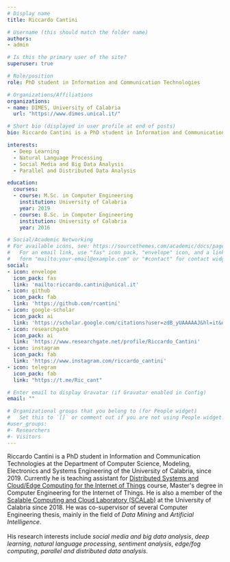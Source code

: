 ```yaml
---
# Display name
title: Riccardo Cantini

# Username (this should match the folder name)
authors:
- admin

# Is this the primary user of the site?
superuser: true

# Role/position
role: PhD student in Information and Communication Technologies

# Organizations/Affiliations
organizations:
- name: DIMES, University of Calabria
  url: "https://www.dimes.unical.it/"

# Short bio (displayed in user profile at end of posts)
bio: Riccardo Cantini is a PhD student in Information and Communication Technologies at the Department of Computer Science, Modeling, Electronics and Systems Engineering (DIMES) of the University of Calabria, since 2019. His current research focuses on *social media and big data analysis*, *deep learning*, *natural language processing*, *sentiment analysis*, *edge/fog computing*, *parallel and distributed data analysis*.

interests:
  - Deep Learning
  - Natural Language Processing
  - Social Media and Big Data Analysis
  - Parallel and Distributed Data Analysis

education:
  courses:
  - course: M.Sc. in Computer Engineering
    institution: University of Calabria
    year: 2019
  - course: B.Sc. in Computer Engineering
    institution: University of Calabria
    year: 2016

# Social/Academic Networking
# For available icons, see: https://sourcethemes.com/academic/docs/page-builder/#icons
#   For an email link, use "fas" icon pack, "envelope" icon, and a link in the
#   form "mailto:your-email@example.com" or "#contact" for contact widget.
social:
- icon: envelope
  icon_pack: fas
  link: 'mailto:riccardo.cantini@unical.it'
- icon: github
  icon_pack: fab
  link: 'https://github.com/rcantini'
- icon: google-scholar
  icon_pack: ai
  link: 'https://scholar.google.com/citations?user=zdB_yUAAAAAJ&hl=it&oi=ao'
- icon: researchgate
  icon_pack: ai
  link: 'https://www.researchgate.net/profile/Riccardo_Cantini'
- icon: instagram
  icon_pack: fab
  link: 'https://www.instagram.com/riccardo_cantini'
- icon: telegram
  icon_pack: fab
  link: "https://t.me/Ric_cant"

# Enter email to display Gravatar (if Gravatar enabled in Config)
email: ""

# Organizational groups that you belong to (for People widget)
#   Set this to `[]` or comment out if you are not using People widget.
#user_groups:
#- Researchers
#- Visitors
---
```

Riccardo Cantini is a PhD student in Information and Communication Technologies at the Department of Computer Science, Modeling, Electronics and Systems Engineering of the University of Calabria, since 2019. Currently he is teaching assistant for [Distributed Systems and Cloud/Edge Computing for the Internet of Things](../../courses/ds4iot/) course, Master's degree in Computer Engineering for the Internet of Things. He is also a member of the <a href="http://scalab.dimes.unical.it/">Scalable Computing and Cloud Laboratory (SCALab)</a> at the University of Calabria since 2018. He was co-supervisor of several Computer Engineering thesis, mainly in the field of *Data Mining* and *Artificial Intelligence*. 
<br><br>His research interests include *social media and big data analysis*, *deep learning*, *natural language processing*, *sentiment analysis*, *edge/fog computing*, *parallel and distributed data analysis*.